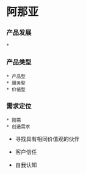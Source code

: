 # 阿那亚

### 产品发展
    * 

### 产品类型
    * 产品型
    * 服务型
    * 价值型

### 需求定位
    * 刚需
    * 创造需求
    

* 寻找具有相同价值观的伙伴
* 客户信任

* 自我认知
